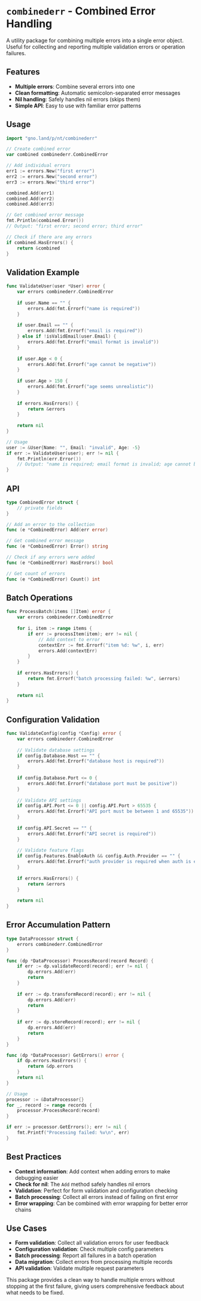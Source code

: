 # `combinederr` - Combined Error Handling

A utility package for combining multiple errors into a single error object. Useful for collecting and reporting multiple validation errors or operation failures.

## Features

- **Multiple errors**: Combine several errors into one
- **Clean formatting**: Automatic semicolon-separated error messages
- **Nil handling**: Safely handles nil errors (skips them)
- **Simple API**: Easy to use with familiar error patterns

## Usage

```go
import "gno.land/p/nt/combinederr"

// Create combined error
var combined combinederr.CombinedError

// Add individual errors
err1 := errors.New("first error")
err2 := errors.New("second error")
err3 := errors.New("third error")

combined.Add(err1)
combined.Add(err2)
combined.Add(err3)

// Get combined error message
fmt.Println(combined.Error())
// Output: "first error; second error; third error"

// Check if there are any errors
if combined.HasErrors() {
    return &combined
}
```

## Validation Example

```go
func ValidateUser(user *User) error {
    var errors combinederr.CombinedError
    
    if user.Name == "" {
        errors.Add(fmt.Errorf("name is required"))
    }
    
    if user.Email == "" {
        errors.Add(fmt.Errorf("email is required"))
    } else if !isValidEmail(user.Email) {
        errors.Add(fmt.Errorf("email format is invalid"))
    }
    
    if user.Age < 0 {
        errors.Add(fmt.Errorf("age cannot be negative"))
    }
    
    if user.Age > 150 {
        errors.Add(fmt.Errorf("age seems unrealistic"))
    }
    
    if errors.HasErrors() {
        return &errors
    }
    
    return nil
}

// Usage
user := &User{Name: "", Email: "invalid", Age: -5}
if err := ValidateUser(user); err != nil {
    fmt.Println(err.Error())
    // Output: "name is required; email format is invalid; age cannot be negative"
}
```

## API

```go
type CombinedError struct {
    // private fields
}

// Add an error to the collection
func (e *CombinedError) Add(err error)

// Get combined error message
func (e *CombinedError) Error() string

// Check if any errors were added
func (e *CombinedError) HasErrors() bool

// Get count of errors
func (e *CombinedError) Count() int
```

## Batch Operations

```go
func ProcessBatch(items []Item) error {
    var errors combinederr.CombinedError
    
    for i, item := range items {
        if err := processItem(item); err != nil {
            // Add context to error
            contextErr := fmt.Errorf("item %d: %w", i, err)
            errors.Add(contextErr)
        }
    }
    
    if errors.HasErrors() {
        return fmt.Errorf("batch processing failed: %w", &errors)
    }
    
    return nil
}
```

## Configuration Validation

```go
func ValidateConfig(config *Config) error {
    var errors combinederr.CombinedError
    
    // Validate database settings
    if config.Database.Host == "" {
        errors.Add(fmt.Errorf("database host is required"))
    }
    
    if config.Database.Port <= 0 {
        errors.Add(fmt.Errorf("database port must be positive"))
    }
    
    // Validate API settings
    if config.API.Port <= 0 || config.API.Port > 65535 {
        errors.Add(fmt.Errorf("API port must be between 1 and 65535"))
    }
    
    if config.API.Secret == "" {
        errors.Add(fmt.Errorf("API secret is required"))
    }
    
    // Validate feature flags
    if config.Features.EnableAuth && config.Auth.Provider == "" {
        errors.Add(fmt.Errorf("auth provider is required when auth is enabled"))
    }
    
    if errors.HasErrors() {
        return &errors
    }
    
    return nil
}
```

## Error Accumulation Pattern

```go
type DataProcessor struct {
    errors combinederr.CombinedError
}

func (dp *DataProcessor) ProcessRecord(record Record) {
    if err := dp.validateRecord(record); err != nil {
        dp.errors.Add(err)
        return
    }
    
    if err := dp.transformRecord(record); err != nil {
        dp.errors.Add(err)
        return
    }
    
    if err := dp.storeRecord(record); err != nil {
        dp.errors.Add(err)
        return
    }
}

func (dp *DataProcessor) GetErrors() error {
    if dp.errors.HasErrors() {
        return &dp.errors
    }
    return nil
}

// Usage
processor := &DataProcessor{}
for _, record := range records {
    processor.ProcessRecord(record)
}

if err := processor.GetErrors(); err != nil {
    fmt.Printf("Processing failed: %v\n", err)
}
```

## Best Practices

- **Context information**: Add context when adding errors to make debugging easier
- **Check for nil**: The `Add` method safely handles nil errors
- **Validation**: Perfect for form validation and configuration checking
- **Batch processing**: Collect all errors instead of failing on first error
- **Error wrapping**: Can be combined with error wrapping for better error chains

## Use Cases

- **Form validation**: Collect all validation errors for user feedback
- **Configuration validation**: Check multiple config parameters
- **Batch processing**: Report all failures in a batch operation
- **Data migration**: Collect errors from processing multiple records
- **API validation**: Validate multiple request parameters

This package provides a clean way to handle multiple errors without stopping at the first failure, giving users comprehensive feedback about what needs to be fixed.
